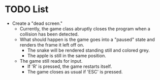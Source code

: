 # TODO List

- Create a "dead screen."
  - Currently, the game class abruptly closes the program when a collision has been detected.
  - What should happen is the game goes into a "paused" state and renders the frame it left off on.
    - The snake will be rendered standing still and colored grey.
    - The apple is still in the same position.
  - The game still reads for input.
    - If 'R' is pressed, the game restarts itself.
    - The game closes as usual if 'ESC' is pressed.
